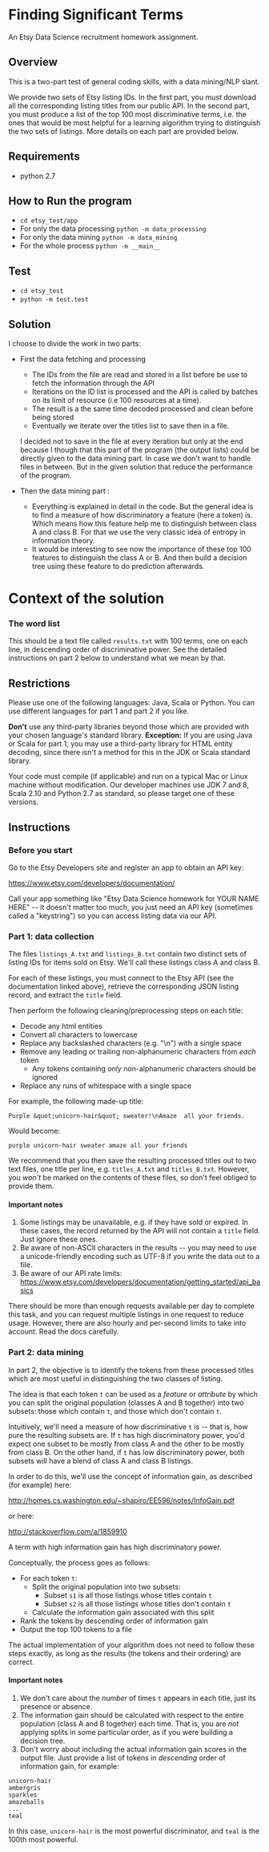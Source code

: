 # Finding Significant Terms

An Etsy Data Science recruitment homework assignment.

## Overview

This is a two-part test of general coding skills, with a data mining/NLP slant.

We provide two sets of Etsy listing IDs. In the first part, you must download all the corresponding listing titles from our public API. In the second part, you must produce a list of the top 100 most discriminative terms, i.e. the ones that would be most helpful for a learning algorithm trying to distinguish the two sets of listings. More details on each part are provided below.

## Requirements
* python 2.7

## How to Run the program
* `cd etsy_test/app`
* For only the data processing `python -m data_processing`
* For only the data mining `python -m data_mining`
* For the whole process `python -m __main__`

## Test
* `cd etsy_test`
* `python -m test.test`

## Solution

I choose to divide the work in two parts:
* First the data fetching and processing
    * The IDs from the file are read and stored in a list before be use to fetch the information through the API
    * Iterations on the ID list is processed and the API is called by batches on its limit of resource (i.e 100 resources at a time).
    * The result is a the same time decoded processed and clean before being stored
    * Eventually we iterate over the titles list to save then in a file.

    I decided not to save in the file at every iteration but only at the end because I though that this part of the program (the output lists) could be directly given to the data mining part. In case we don't want to handle files in between. But in the given solution that reduce the performance of the program.
* Then the data mining part :
    * Everything is explained in detail in the code. But the general idea is to find a measure of how discriminatory a feature (here a token) is. Which means how this feature help me to distinguish between class A and class B. For that we use the very classic idea of entropy in information theory.
    * It would be interesting to see now the importance of these top 100 features to distinguish the class A or B. And then build a decision tree using these feature to do prediction afterwards.

# Context of the solution

### The word list

This should be a text file called `results.txt` with 100 terms, one on each line, in descending order of discriminative power. See the detailed instructions on part 2 below to understand what we mean by that.

## Restrictions

Please use one of the following languages: Java, Scala or Python. You can use different languages for part 1 and part 2 if you like.

**Don't** use any third-party libraries beyond those which are provided with your chosen language's standard library. **Exception:** If you are using Java or Scala for part 1, you may use a third-party library for HTML entity decoding, since there isn't a method for this in the JDK or Scala standard library.

Your code must compile (if applicable) and run on a typical Mac or Linux machine without modification. Our developer machines use JDK 7 and 8, Scala 2.10 and Python 2.7 as standard, so please target one of these versions.

## Instructions

### Before you start

Go to the Etsy Developers site and register an app to obtain an API key:

https://www.etsy.com/developers/documentation/

Call your app something like "Etsy Data Science homework for YOUR NAME HERE" -- it doesn't matter too much, you just need an API key (sometimes called a "keystring") so you can access listing data via our API.

### Part 1: data collection

The files `listings_A.txt` and `listings_B.txt` contain two distinct sets of listing IDs for items sold on Etsy. We'll call these listings class A and class B.

For each of these listings, you must connect to the Etsy API (see the documentation linked above), retrieve the corresponding JSON listing record, and extract the `title` field.

Then perform the following cleaning/preprocessing steps on each title:

* Decode any html entities
* Convert all characters to lowercase
* Replace any backslashed characters (e.g. "\n") with a single space
* Remove any leading or trailing non-alphanumeric characters from *each* token
  * Any tokens containing *only* non-alphanumeric characters should be ignored
* Replace any runs of whitespace with a single space

For example, the following made-up title:

    Purple &quot;unicorn-hair&quot; sweater!\nAmaze  all your friends.

Would become:

    purple unicorn-hair sweater amaze all your friends

We recommend that you then save the resulting processed titles out to two text files, one title per line, e.g. `titles_A.txt` and `titles_B.txt`. However, you *won't* be marked on the contents of these files, so don't feel obliged to provide them.

#### Important notes

1. Some listings may be unavailable, e.g. if they have sold or expired. In these cases, the record returned by the API will not contain a `title` field. Just ignore these ones.
2. Be aware of non-ASCII characters in the results -- you may need to use a unicode-friendly encoding such as UTF-8 if you write the data out to a file.
3. Be aware of our API rate limits: https://www.etsy.com/developers/documentation/getting_started/api_basics

There should be more than enough requests available per day to complete this task, and you can request multiple listings in one request to reduce usage. However, there are also hourly and per-second limits to take into account. Read the docs carefully.

### Part 2: data mining

In part 2, the objective is to identify the tokens from these processed titles which are most useful in distinguishing the two classes of listing.

The idea is that each token `t` can be used as a *feature* or *attribute* by which you can split the original population (classes A and B together) into two subsets: those which contain `t`, and those which don't contain `t`.

Intuitively, we'll need a measure of how discriminative `t` is -- that is, how pure the resulting subsets are. If `t` has high discriminatory power, you'd expect one subset to be mostly from class A and the other to be mostly from class B. On the other hand, if `t` has low discriminatory power, both subsets will have a blend of class A and class B listings.

In order to do this, we'll use the concept of information gain, as described (for example) here:

http://homes.cs.washington.edu/~shapiro/EE596/notes/InfoGain.pdf

or here:

http://stackoverflow.com/a/1859910

A term with high information gain has high discriminatory power.

Conceptually, the process goes as follows:

* For each token `t`:
  * Split the original population into two subsets:
    * Subset `s1` is all those listings whose titles contain `t`
    * Subset `s2` is all those listings whose titles don't contain `t`
  * Calculate the information gain associated with this split
* Rank the tokens by descending order of information gain
* Output the top 100 tokens to a file

The actual implementation of your algorithm does not need to follow these steps exactly, as long as the results (the tokens and their ordering) are correct.

#### Important notes

1. We don't care about the *number* of times `t` appears in each title, just its presence or absence.
2. The information gain should be calculated with respect to the entire population (class A and B together) each time. That is, you are *not* applying splits in some particular order, as if you were building a decision tree.
3. Don't worry about including the actual information gain scores in the output file. Just provide a list of tokens in *descending* order of information gain, for example:

```
unicorn-hair
ambergris
sparkles
amazeballs
...
teal
```

In this case, `unicorn-hair` is the most powerful discriminator, and `teal` is the 100th most powerful.
